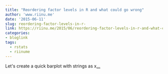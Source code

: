 ```yaml
---
title: "Reordering factor levels in R and what could go wrong"
author: 'www.riinu.me'
date: '2015-06-11'
slug: reordering-factor-levels-in-r-
link: https://riinu.me/2015/06/reordering-factor-levels-in-r-and-what-could-go-wrong/
categories:
- bloglink
tags:
  - rstats
  - riinume
---
```


Let's create a quick barplot with strings as x[... <i class="fas fa-external-link-alt"></i>](https://riinu.me/2015/06/reordering-factor-levels-in-r-and-what-could-go-wrong/)

